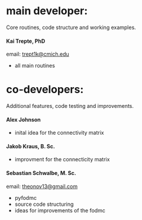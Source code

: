 # main developer:   
Core routines, code structure and working examples.

#### Kai Trepte, PhD  
email: trept1k@cmich.edu
- all main routines

# co-developers: 
Additional features, code testing and improvements.

#### Alex Johnson
- inital idea for the connectivity matrix 

#### Jakob Kraus, B. Sc. 
- improvment for the connecticity matrix 

#### Sebastian Schwalbe, M. Sc.  
email: theonov13@gmail.com
- pyfodmc 
- source code structuring 
- ideas for improvements of the fodmc 
